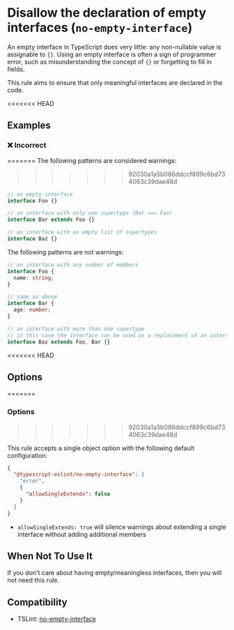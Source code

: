 # Disallow the declaration of empty interfaces (`no-empty-interface`)

An empty interface in TypeScript does very little: any non-nullable value is assignable to `{}`.
Using an empty interface is often a sign of programmer error, such as misunderstanding the concept of `{}` or forgetting to fill in fields.

This rule aims to ensure that only meaningful interfaces are declared in the code.

<<<<<<< HEAD
## Examples

<!--tabs-->

### ❌ Incorrect
=======
The following patterns are considered warnings:
>>>>>>> 92030a1a5b086ddccf899c6bd734063c39dae48d

```ts
// an empty interface
interface Foo {}

// an interface with only one supertype (Bar === Foo)
interface Bar extends Foo {}

// an interface with an empty list of supertypes
interface Baz {}
```

The following patterns are not warnings:

```ts
// an interface with any number of members
interface Foo {
  name: string;
}

// same as above
interface Bar {
  age: number;
}

// an interface with more than one supertype
// in this case the interface can be used as a replacement of an intersection type.
interface Baz extends Foo, Bar {}
```

<<<<<<< HEAD
<!--/tabs-->

## Options
=======
### Options
>>>>>>> 92030a1a5b086ddccf899c6bd734063c39dae48d

This rule accepts a single object option with the following default configuration:

```json
{
  "@typescript-eslint/no-empty-interface": [
    "error",
    {
      "allowSingleExtends": false
    }
  ]
}
```

- `allowSingleExtends: true` will silence warnings about extending a single interface without adding additional members

## When Not To Use It

If you don't care about having empty/meaningless interfaces, then you will not need this rule.

## Compatibility

- TSLint: [no-empty-interface](https://palantir.github.io/tslint/rules/no-empty-interface/)
